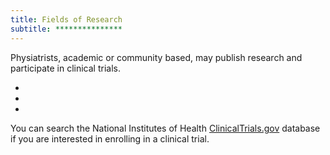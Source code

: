 ```yaml
---
title: Fields of Research
subtitle: ***************
---
```


Physiatrists, academic or community based, may publish research and participate in clinical trials.

-
-
-

You can search the National Institutes of Health [ClinicalTrials.gov](https://clinicaltrials.gov/) database if you are interested in enrolling in a clinical trial.

